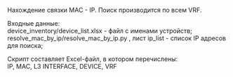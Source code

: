 Нахождение связки MAC - IP. Поиск производится по всем VRF.

Входные данные:\
device_inventory/device_list.xlsx - файл с именами устройств;\
resolve_mac_by_ip/resolve_mac_by_ip.py , лист ip_list - список IP адресов для поиска;

Скрипт составляет Excel-файл, в котором перечислены:\
IP, MAC, L3 INTERFACE, DEVICE, VRF